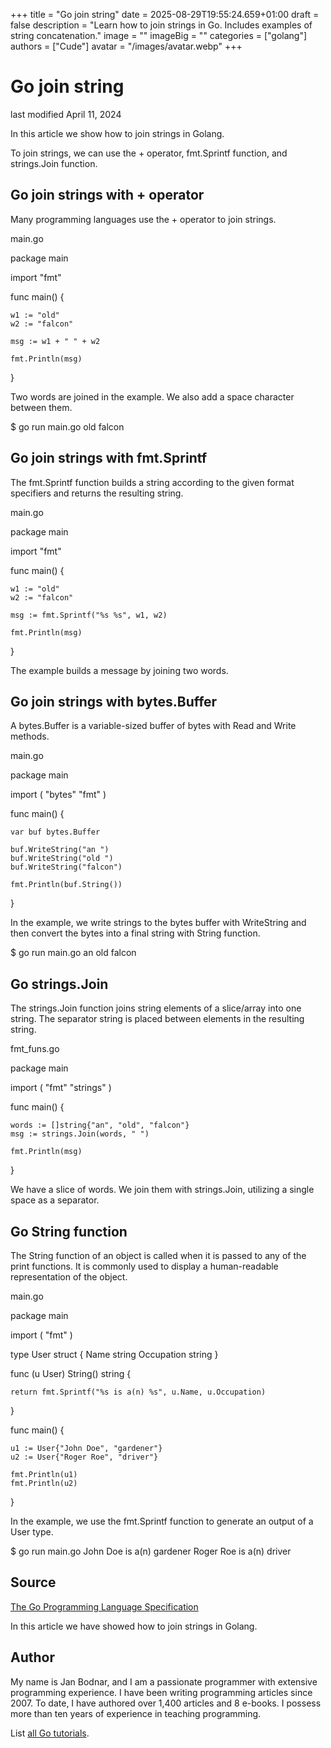 +++
title = "Go join string"
date = 2025-08-29T19:55:24.659+01:00
draft = false
description = "Learn how to join strings in Go. Includes examples of string concatenation."
image = ""
imageBig = ""
categories = ["golang"]
authors = ["Cude"]
avatar = "/images/avatar.webp"
+++

# Go join string

last modified April 11, 2024

In this article we show how to join strings in Golang. 

To join strings, we can use the + operator, fmt.Sprintf function, and
strings.Join function.

## Go join strings with + operator

Many programming languages use the + operator to join strings.

main.go
  

package main

import "fmt"

func main() {

    w1 := "old"
    w2 := "falcon"

    msg := w1 + " " + w2

    fmt.Println(msg)
}

Two words are joined in the example. We also add a space character between them.

$ go run main.go 
old falcon

## Go join strings with fmt.Sprintf

The fmt.Sprintf function builds a string according to the given
format specifiers and returns the resulting string.

main.go
  

package main

import "fmt"

func main() {

    w1 := "old"
    w2 := "falcon"

    msg := fmt.Sprintf("%s %s", w1, w2)

    fmt.Println(msg)
}

The example builds a message by joining two words.

## Go join strings with bytes.Buffer

A bytes.Buffer is a variable-sized buffer of bytes with Read and
Write methods. 

main.go
  

package main

import (
    "bytes"
    "fmt"
)

func main() {

    var buf bytes.Buffer

    buf.WriteString("an ")
    buf.WriteString("old ")
    buf.WriteString("falcon")

    fmt.Println(buf.String())
}

In the example, we write strings to the bytes buffer with
WriteString and then convert the bytes into a final string with
String function.

$ go run main.go 
an old falcon

## Go strings.Join

The strings.Join function joins string elements of a slice/array
into one string. The separator string is placed between elements in the
resulting string. 

fmt_funs.go
  

package main

import (
    "fmt"
    "strings"
)

func main() {

    words := []string{"an", "old", "falcon"}
    msg := strings.Join(words, " ")

    fmt.Println(msg)
}

We have a slice of words. We join them with strings.Join, utilizing 
a single space as a separator.

## Go String function

The String function of an object is called when it is passed to any
of the print functions. It is commonly used to display a human-readable
representation of the object.

main.go
  

package main

import (
    "fmt"
)

type User struct {
    Name       string
    Occupation string
}

func (u User) String() string {

    return fmt.Sprintf("%s is a(n) %s", u.Name, u.Occupation)
}

func main() {

    u1 := User{"John Doe", "gardener"}
    u2 := User{"Roger Roe", "driver"}

    fmt.Println(u1)
    fmt.Println(u2)
}

In the example, we use the fmt.Sprintf function to generate an 
output of a User type.

$ go run main.go 
John Doe is a(n) gardener
Roger Roe is a(n) driver

## Source

[The Go Programming Language Specification](https://go.dev/ref/spec)

In this article we have showed how to join strings in Golang.

## Author

My name is Jan Bodnar, and I am a passionate programmer with extensive
programming experience. I have been writing programming articles since 2007.
To date, I have authored over 1,400 articles and 8 e-books. I possess more
than ten years of experience in teaching programming.

List [all Go tutorials](/golang/).